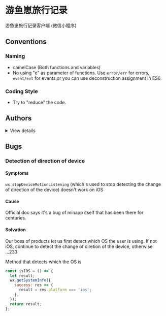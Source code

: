 # 游鱼崽旅行记录
游鱼崽旅行记录客户端 (微信小程序)



## Conventions

### Naming

- camelCase  (Both functions and variables)
- No using "e" as parameter of functions. Use `error/err` for errors, `event/evt` for events or you can use deconstruction assignment in ES6.

### Coding Style

- Try to "reduce" the code.





## Authors

<details>
<summary>View details</summary>
<pre><code>
├── pages
│   ├── find
│   │   ├── Author: 姚老师
</code></pre>
</details>





## Bugs

### Detection of direction of device

#### Symptoms

`wx.stopDeviceMotionListening` (which's used to stop detecting the change of direction of the device) doesn't work on iOS

#### Cause

Official doc says it's a bug of minapp itself that has been there for centuries.

#### Solvation

Our boss of products let us first detect which OS the user is using. If not iOS, continue to detect the change of diretion of the device, otherwise ...233

Method that detects which the OS is
```javascript
const isIOS = () => {
  let result;
  wx.getSystemInfo({
    success: res => {
      result = res.platform === 'ios';
    },
  });
  return result;
};
```

